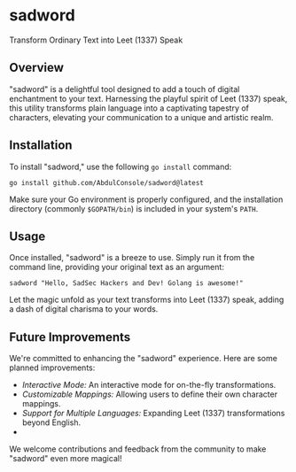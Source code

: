 # sadword
Transform Ordinary Text into Leet (1337) Speak

## Overview
"sadword" is a delightful tool designed to add a touch of digital enchantment to your text. Harnessing the playful spirit of Leet (1337) speak, this utility transforms plain language into a captivating tapestry of characters, elevating your communication to a unique and artistic realm.

## Installation
To install "sadword," use the following `go install` command:

`go install github.com/AbdulConsole/sadword@latest`

Make sure your Go environment is properly configured, and the installation directory (commonly `$GOPATH/bin`) is included in your system's `PATH`.

## Usage
Once installed, "sadword" is a breeze to use. Simply run it from the command line, providing your original text as an argument:

`sadword "Hello, SadSec Hackers and Dev! Golang is awesome!"`

Let the magic unfold as your text transforms into Leet (1337) speak, adding a dash of digital charisma to your words.

## Future Improvements
We're committed to enhancing the "sadword" experience. Here are some planned improvements:

- *Interactive Mode:* An interactive mode for on-the-fly transformations.
- *Customizable Mappings:* Allowing users to define their own character mappings.
- *Support for Multiple Languages:* Expanding Leet (1337) transformations beyond English.
- 

We welcome contributions and feedback from the community to make "sadword" even more magical!